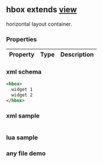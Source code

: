 ## hbox extends [view](view.md)
horizontal layout container.

### Properties
| Property      | Type          | Description   |
| ------------- | ------------- | ------------- |

### xml schema
```xml
<hbox>
  widget 1
  widget 2
</hbox>
```

### xml sample
```xml
```

### lua sample

### any file demo
